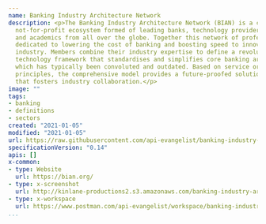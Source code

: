 ```yaml
---
name: Banking Industry Architecture Network
description: <p>The Banking Industry Architecture Network (BIAN) is a collaborative
  not-for-profit ecosystem formed of leading banks, technology providers, consultants
  and academics from all over the globe. Together this network of professionals is
  dedicated to lowering the cost of banking and boosting speed to innovation in the
  industry. Members combine their industry expertise to define a revolutionary banking
  technology framework that standardises and simplifies core banking architecture,
  which has typically been convoluted and outdated. Based on service oriented architecture
  principles, the comprehensive model provides a future-proofed solution for banks
  that fosters industry collaboration.</p>
image: ""
tags:
- banking
- definitions
- sectors
created: "2021-01-05"
modified: "2021-01-05"
url: https://raw.githubusercontent.com/api-evangelist/banking-industry-architecture-network/master/apis.json
specificationVersion: "0.14"
apis: []
x-common:
- type: Website
  url: https://bian.org/
- type: x-screenshot
  url: http://kinlane-productions2.s3.amazonaws.com/banking-industry-architecture-network.jpg
- type: x-workspace
  url: https://www.postman.com/api-evangelist/workspace/banking-industry-architecture-network/overview
...
```

